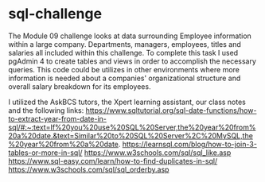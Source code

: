 # sql-challenge

The Module 09 challenge looks at data surrounding Employee information within a large company. Departments, managers, employees, titles and salaries all included within this challenge. To complete this task I used pgAdmin 4 to create tables and views in order to accomplish the necessary queries. This code could be utilizes in other environments where more information is needed about a companies' organizational structure and overall salary breakdown for its employees.

I utilized the AskBCS tutors, the Xpert learning assistant, our class notes and the following links:
https://www.sqltutorial.org/sql-date-functions/how-to-extract-year-from-date-in-sql/#:~:text=If%20you%20use%20SQL%20Server,the%20year%20from%20a%20date.&text=Similar%20to%20SQL%20Server%2C%20MySQL,the%20year%20from%20a%20date.
https://learnsql.com/blog/how-to-join-3-tables-or-more-in-sql/
https://www.w3schools.com/sql/sql_like.asp
https://www.sql-easy.com/learn/how-to-find-duplicates-in-sql/
https://www.w3schools.com/sql/sql_orderby.asp
